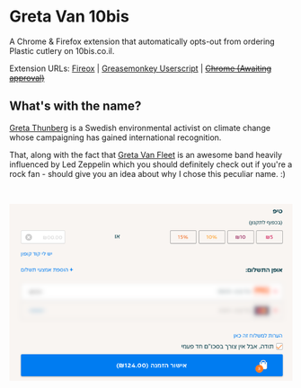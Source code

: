 # Greta Van 10bis
A Chrome & Firefox extension that automatically opts-out from ordering Plastic cutlery on 10bis.co.il.

Extension URLs:
[Fireox](https://addons.mozilla.org/en-US/firefox/addon/greta-van-10bis)
|
[Greasemonkey Userscript](https://github.com/tkore/Greta-Van-10bis/raw/master/Greta-Van-10bis.user.js)
|
<s>[Chrome (Awaiting approval)]()</s>

## What's with the name?
[Greta Thunberg](https://en.wikipedia.org/wiki/Greta_Thunberg) is a Swedish environmental activist on climate change whose campaigning has gained international recognition.

That, along with the fact that [Greta Van Fleet](https://en.wikipedia.org/wiki/Greta_Van_Fleet) is an awesome band heavily influenced by Led Zeppelin which you should definitely check out if you're a rock fan - should give you an idea about why I chose this peculiar name. :)

<br>

<p align="center">
  <img src="./no-hadap.png">
</p>
